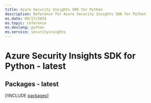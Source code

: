 ```yaml
---
title: Azure Security Insights SDK for Python
description: Reference for Azure Security Insights SDK for Python
ms.date: 09/17/2024
ms.topic: reference
ms.devlang: python
ms.service: securityinsights
---
```

# Azure Security Insights SDK for Python - latest
## Packages - latest
[!INCLUDE [packages](security-insights-index.md)]